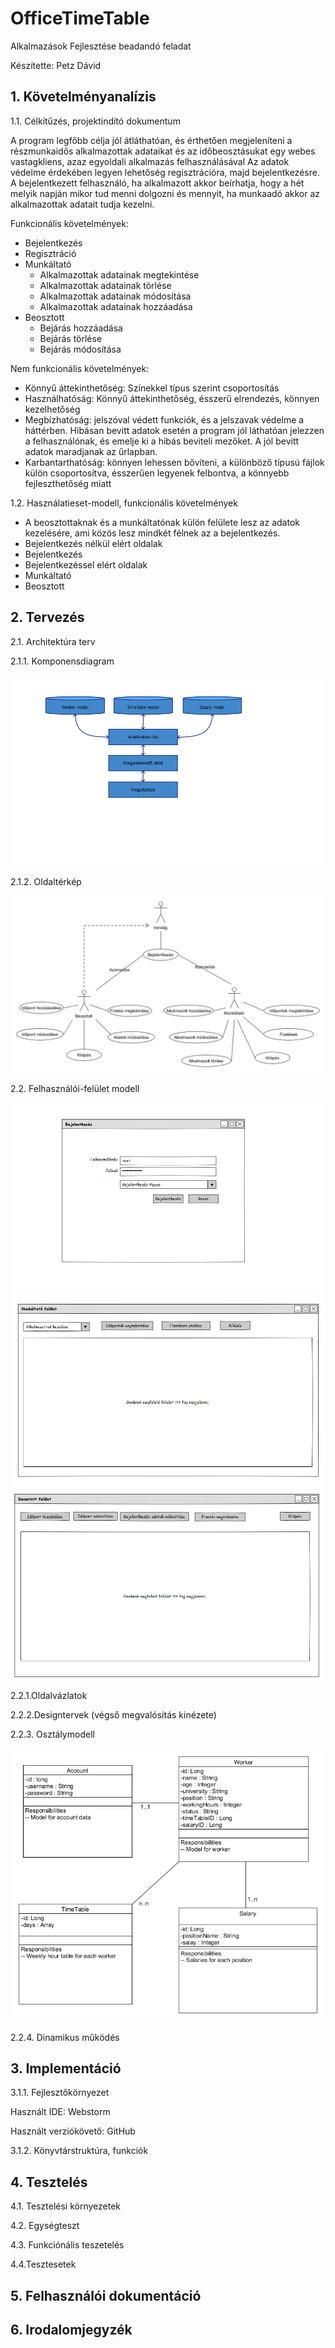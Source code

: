 # OfficeTimeTable
Alkalmazások Fejlesztése beadandó feladat

Készítette: Petz Dávid

## 1. Követelményanalízis
1.1. Célkitűzés, projektindító dokumentum


A program legfőbb célja jól átláthatóan, és érthetően megjeleníteni a részmunkaidős alkalmazottak adataikat és az időbeosztásukat egy webes vastagkliens, azaz egyoldali alkalmazás felhasználásával Az adatok védelme érdekében legyen lehetőség regisztrációra, majd bejelentkezésre. A bejelentkezett felhasználó, ha alkalmazott akkor beírhatja, hogy a hét melyik napján mikor tud menni dolgozni és mennyit, ha munkaadó akkor az alkalmazottak adatait tudja kezelni.


Funkcionális követelmények:

* Bejelentkezés
* Regisztráció
* Munkáltató
  * Alkalmazottak adatainak megtekintése
  * Alkalmazottak adatainak törlése
  * Alkalmazottak adatainak módosítása
  * Alkalmazottak adatainak hozzáadása
* Beosztott
  * Bejárás hozzáadása
  * Bejárás törlése
  * Bejárás módosítása
  
Nem funkcionális követelmények:
  * Könnyű áttekinthetőség: Színekkel típus szerint csoportosítás
  * Használhatóság: Könnyű áttekinthetőség, ésszerű elrendezés, könnyen kezelhetőség
  * Megbízhatóság: jelszóval védett funkciók, és a jelszavak védelme a háttérben. Hibásan bevitt adatok esetén a program jól láthatóan  jelezzen a felhasználónak, és emelje ki a hibás beviteli mezőket. A jól bevitt adatok maradjanak az űrlapban.
  * Karbantarthatóság: könnyen lehessen bővíteni, a különböző típusú fájlok külön csoportosítva, ésszerűen legyenek felbontva, a könnyebb fejleszthetőség miatt
  
1.2. Használatieset-modell, funkcionális követelmények

* A beosztottaknak és a munkáltatónak külön felülete lesz az adatok kezelésére, ami közös lesz mindkét félnek az a bejelentkezés.
* Bejelentkezés nélkül elért oldalak
 * Bejelentkezés
* Bejelentkezéssel elért oldalak
 * Munkáltató
 * Beosztott


## 2. Tervezés


2.1. Architektúra terv


2.1.1. Komponensdiagram

![Alt text](/resources/components.png?raw=true "Komponensdiagram")

2.1.2. Oldaltérkép

![Alt text](/resources/user-story.png?raw=true "Adatmodel")

2.2. Felhasználói-felület modell

![Alt text](/resources/Login.png?raw=true "Felhasználói-felület modell")
![Alt text](/resources/Admin.png?raw=true "Felhasználói-felület modell")
![Alt text](/resources/Public.png?raw=true "Felhasználói-felület modell")

2.2.1.Oldalvázlatok


2.2.2.Designtervek (végső megvalósítás kinézete)


2.2.3. Osztálymodell

![Alt text](/resources/uml.png?raw=true "Adatmodel")

2.2.4. Dinamikus működés

## 3. Implementáció

3.1.1. Fejlesztőkörnyezet

Használt IDE: Webstorm

Használt verziókövető: GitHub


3.1.2. Könyvtárstruktúra, funkciók
 
## 4. Tesztelés

4.1. Tesztelési környezetek

4.2. Egységteszt

4.3. Funkciónális teszetelés

4.4.Tesztesetek

## 5. Felhasználói dokumentáció

## 6. Irodalomjegyzék
